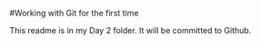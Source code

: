 #Working with Git for the first time

This readme is in my Day 2 folder. It will be committed to Github.